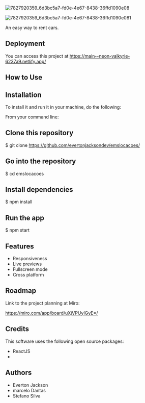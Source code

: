 ![7827920359_6d3bc5a7-fd0e-4e67-8438-36ffd1090e08](https://user-images.githubusercontent.com/102061145/195967218-c2c8d75f-1e83-4103-ad8e-de73fafa0a82.png)


![7827920359_6d3bc5a7-fd0e-4e67-8438-36ffd1090e081](https://user-images.githubusercontent.com/102061145/195967447-df924d9d-5111-49a7-80a6-50effd619008.png)

An easy way to rent cars.




## Deployment

You can access this project at https://main--neon-valkyrie-6237a9.netlify.app/


## How to Use




## Installation

To install it and run it in your machine, do the following:

From your command line:

## Clone this repository
$ git clone https://github.com/evertonjacksondev/emslocacoes/

## Go into the repository
$ cd emslocacoes

## Install dependencies
$ npm install

## Run the app
$ npm start

    
## Features

- Responsiveness
- Live previews
- Fullscreen mode
- Cross platform


## Roadmap

Link to the project planning at Miro:

https://miro.com/app/board/uXjVPUyIGyE=/


## Credits
This software uses the following open source packages:

- ReactJS
- 
## Authors


- Everton Jackson
- marcelo Dantas
- Stefano Silva
